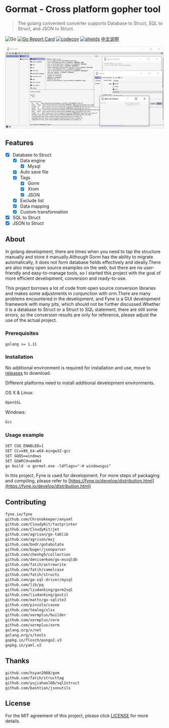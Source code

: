 # Gormat - Cross platform gopher tool
           
> The golang convenient converter supports Database to Struct, SQL to Struct, and JSON to Struct.

 ![Go](https://github.com/airplayx/gormat/workflows/Go/badge.svg)
 [![Go Report Card](https://goreportcard.com/badge/github.com/airplayx/gormat)](https://goreportcard.com/report/github.com/airplayx/gormat)
 [![codecov](https://codecov.io/gh/airplayx/gormat/branch/master/graph/badge.svg)](https://codecov.io/gh/airplayx/gormat)
 [![shields](https://img.shields.io/github/v/release/airplayx/gormat.svg)](https://codecov.io/gh/airplayx/gormat/releases)
 [中文说明](README_ZH.md)

![image](assets/show_win.png)

## Features

- [x] Database to Struct
    - [x] Data engine
        - [x] Mysql
    - [x] Auto save file
    - [x] Tags
        - [x] Gorm
        - [x] Xrom
        - [x] JSON
    - [x] Exclude list
    - [x] Data mapping
    - [x] Custom transformation
- [x] SQL to Struct
- [x] JSON to Struct

## About

In golang development, there are times when you need to tap the structure manually and store it manually.Although Gorm has the ability to migrate automatically, it does not form database fields effectively and ideally.There are also many open source examples on the web, but there are no user-friendly and easy-to-manage tools, so I started this project with the goal of more efficient development, conversion and ready-to-use.

This project borrows a lot of code from open source conversion libraries and makes some adjustments in conjunction with orm.There are many problems encountered in the development, and Fyne is a GUI development framework with many pits, which should not be further discussed.Whether it is a database to Struct or a Struct to SQL statement, there are still some errors, so the conversion results are only for reference, please adjust the use of the actual project.

### Prerequisites 

```
golang >= 1.11
```

### Installation 

No additional environment is required for installation and use, move to [releases](https://github.com/airplayx/gormat/releases) to download.

Different platforms need to install additional development environments.

OS X & Linux:
```sh
OpenSSL
```

Windows:

```sh
Gcc
```

### Usage example

``` golang
SET CGO_ENABLED=1
SET CC=x86_64-w64-mingw32-gcc
SET GOOS=windows
SET GOARCH=amd64
go build -o gormat.exe -ldflags="-H windowsgui"
```

In this project, Fyne is used for development. For more steps of packaging and compiling, please refer to [https://fyne.io/develop/distribution.html](https://fyne.io/develop/distribution.html)

## Contributing

    fyne.io/fyne
   	github.com/Chronokeeper/anyxml
   	github.com/CloudyKit/fastprinter
   	github.com/CloudyKit/jet
   	github.com/agrison/go-tablib
   	github.com/agrison/mxj
   	github.com/bndr/gotabulate
   	github.com/buger/jsonparser
   	github.com/chenhg5/collection
   	github.com/denisenkom/go-mssqldb
   	github.com/fatih/astrewrite
   	github.com/fatih/camelcase
   	github.com/fatih/structs
   	github.com/go-sql-driver/mysql
   	github.com/lib/pq
   	github.com/liudanking/gorm2sql
   	github.com/liudanking/goutil
   	github.com/mattn/go-sqlite3
   	github.com/pinzolo/casee
   	github.com/tealeg/xlsx
   	github.com/xormplus/builder
   	github.com/xormplus/core
   	github.com/xormplus/xorm
   	golang.org/x/net
   	golang.org/x/tools
   	gopkg.in/flosch/pongo2.v3
   	gopkg.in/yaml.v2
	
## Thanks

    github.com/hsyan2008/gom
    github.com/fatih/structtag
    github.com/yujiahaol68/sql2struct
    github.com/bashtian/jsonutils

## License
For the MIT agreement of this project, please click [LICENSE](LICENSE) for more details.

